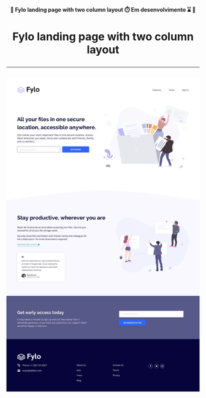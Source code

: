 <h4 align="center"> 
	🚧 Fylo landing page with two column layout ⏱️ Em desenvolvimento ⌛ 🚧
</h4>

</p>
<h1 align="center"> 
    Fylo landing page with two column layout <br> 
    <hr>
    <img alt="Fylo landing page with two column layout" title="" src="design/desktop-design.jpg"/>
</h1>
